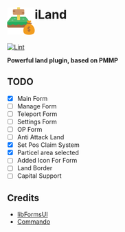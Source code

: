 <h1>iLand<img src="assets/images/icon.png" height="64" width="64" align="left"></img></h1><br/>

[![Lint](https://poggit.pmmp.io/ci.shield/David-pm-pl/iLand/iLand)](https://poggit.pmmp.io/ci/David-pm-pl/iLand/iLand)

**Powerful land plugin, based on PMMP**

## TODO
- [X] Main Form
- [ ] Manage Form
- [ ] Teleport Form
- [ ] Settings Form
- [ ] OP Form 
- [ ] Anti Attack Land
- [X] Set Pos Claim System
- [X] Particel area selected
- [ ] Added Icon For Form
- [ ] Land Border
- [ ] Capital Support

## Credits
* [libFormsUI](https://github.com/Vecnavium/FormsUI/~)
* [Commando](https://github.com/CortexPE/Commando/~)